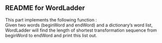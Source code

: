 ## README for WordLadder
This part implements the following function :<br>
 Given two words (beginWord and endWord) and a dictionary’s word list, WordLadder will find the length of shortest transformation sequence from beginWord to endWord and print this list out.
